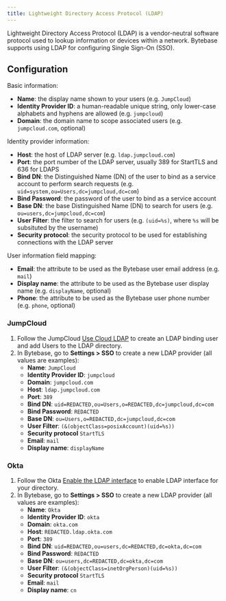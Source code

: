 ```yaml
---
title: Lightweight Directory Access Protocol (LDAP)
---
```


Lightweight Directory Access Protocol (LDAP) is a vendor-neutral software protocol used to lookup information or devices within a network. Bytebase supports using LDAP for configuring Single Sign-On (SSO).

## Configuration

Basic information:

* **Name**: the display name shown to your users (e.g. `JumpCloud`)
* **Identity Provider ID**: a human-readable unique string, only lower-case alphabets and hyphens are allowed (e.g. `jumpcloud`)
* **Domain**: the domain name to scope associated users (e.g. `jumpcloud.com`, optional)

Identity provider information:

* **Host**: the host of LDAP server (e.g. `ldap.jumpcloud.com`)
* **Port**: the port number of the LDAP server, usually 389 for StartTLS and 636 for LDAPS
* **Bind DN**: the Distinguished Name (DN) of the user to bind as a service account to perform search requests (e.g. `uid=system,ou=Users,dc=jumpcloud,dc=com`)
* **Bind Password**: the password of the user to bind as a service account
* **Base DN**: the base Distinguished Name (DN) to search for users (e.g. `ou=users,dc=jumpcloud,dc=com`)
* **User Filter**: the filter to search for users (e.g. `(uid=%s)`, where `%s` will be subsituted by the username)
* **Security protocol**: the security protocol to be used for establishing connections with the LDAP server

User information field mapping:

* **Email**: the attribute to be used as the Bytebase user email address (e.g. `mail`)
* **Display name**: the attribute to be used as the Bytebase user display name (e.g. `displayName`, optional)
* **Phone**: the attribute to be used as the Bytebase user phone number (e.g. `phone`, optional)

### JumpCloud

1. Follow the JumpCloud [Use Cloud LDAP](https://jumpcloud.com/support/use-cloud-ldap) to create an LDAP binding user and add Users to the LDAP directory.
1. In Bytebase, go to **Settings > SSO** to create a new LDAP provider (all values are examples):
   - **Name**: `JumpCloud`
   - **Identity Provider ID**: `jumpcloud`
   - **Domain**: `jumpcloud.com`
   - **Host**: `ldap.jumpcloud.com`
   - **Port**: `389`
   - **Bind DN**: `uid=REDACTED,ou=Users,o=REDACTED,dc=jumpcloud,dc=com`
   - **Bind Password**: `REDACTED`
   - **Base DN**: `ou=Users,o=REDACTED,dc=jumpcloud,dc=com`
   - **User Filter**: `(&(objectClass=posixAccount)(uid=%s))`
   - **Security protocol** `StartTLS`
   - **Email**: `mail`
   - **Display name**: `displayName`

### Okta

1. Follow the Okta [Enable the LDAP interface](https://help.okta.com/en-us/Content/Topics/Directory/LDAP-interface-enable.htm) to enable LDAP interface for your directory.
1. In Bytebase, go to **Settings > SSO** to create a new LDAP provider (all values are examples):
   - **Name**: `Okta`
   - **Identity Provider ID**: `okta`
   - **Domain**: `okta.com`
   - **Host**: `REDACTED.ldap.okta.com`
   - **Port**: `389`
   - **Bind DN**: `uid=REDACTED,ou=users,dc=REDACTED,dc=okta,dc=com`
   - **Bind Password**: `REDACTED`
   - **Base DN**: `ou=users,dc=REDACTED,dc=okta,dc=com`
   - **User Filter**: `(&(objectClass=inetOrgPerson)(uid=%s))`
   - **Security protocol** `StartTLS`
   - **Email**: `mail`
   - **Display name**: `cn`

